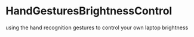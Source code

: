 # HandGesturesBrightnessControl
using the hand recognition gestures to control your own laptop brightness
